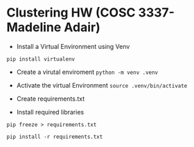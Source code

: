 # Clustering HW (COSC 3337- Madeline Adair)

- Install a Virtual Environment using Venv

`pip install virtualenv`


- Create a virutal enviroment
`python -m venv .venv`

- Activate the virtual Environment
`source .venv/bin/activate`

- Create requirements.txt
- Install required libraries

`pip freeze > requirements.txt`

`pip install -r requirements.txt`